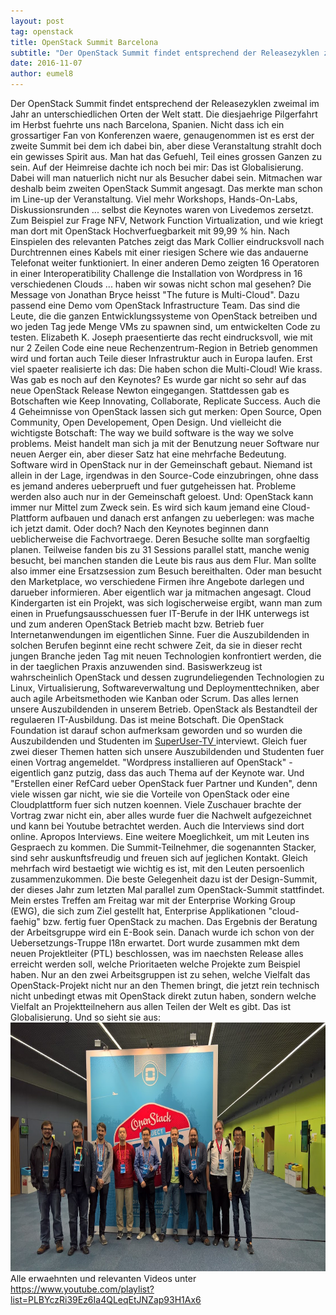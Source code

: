 ```yaml
---
layout: post
tag: openstack
title: OpenStack Summit Barcelona
subtitle: "Der OpenStack Summit findet entsprechend der Releasezyklen zweimal im Jahr an unterschiedlichen Orten der Welt statt. Die diesjaehrige Pilgerfahrt im Herbst fuehrte uns nach Barcelona, Spanien. Nicht dass ich ein grossartiger Fan von Konferenzen waere,&hellip;"
date: 2016-11-07
author: eumel8
---
```


Der OpenStack Summit findet entsprechend der Releasezyklen zweimal im Jahr an unterschiedlichen Orten der Welt statt. Die diesjaehrige Pilgerfahrt im Herbst fuehrte uns nach Barcelona, Spanien. Nicht dass ich ein grossartiger Fan von Konferenzen waere, genaugenommen ist es erst der zweite Summit bei dem ich dabei bin, aber diese Veranstaltung strahlt doch ein gewisses Spirit aus. Man hat das Gefuehl, Teil eines grossen Ganzen zu sein. Auf der Heimreise dachte ich noch bei mir: Das ist Globalisierung.
<br/>
Dabei will man natuerlich nicht nur als Besucher dabei sein. Mitmachen war deshalb beim zweiten OpenStack Summit angesagt. Das merkte man schon im Line-up der Veranstaltung. Viel mehr Workshops, Hands-On-Labs, Diskussionsrunden ... selbst die Keynotes waren von Livedemos zersetzt. Zum Beispiel zur Frage NFV, Network Function Virtualization, und wie kriegt man dort mit OpenStack Hochverfuegbarkeit mit 99,99 % hin. Nach Einspielen des relevanten Patches zeigt das Mark Collier eindrucksvoll nach Durchtrennen eines Kabels mit einer riesigen Schere wie das andauerne Telefonat weiter funktioniert. In einer anderen Demo zeigten 16 Operatoren in einer Interoperatibility Challenge die Installation von Wordpress in 16 verschiedenen Clouds ... haben wir sowas nicht schon mal gesehen? Die Message von Jonathan Bryce heisst "The future is Multi-Cloud". Dazu passend eine Demo vom OpenStack Infrastructure Team. Das sind die Leute, die die ganzen Entwicklungssysteme von OpenStack betreiben und wo jeden Tag jede Menge VMs zu spawnen sind, um entwickelten Code zu testen. Elizabeth K. Joseph praesentierte das recht eindrucksvoll, wie mit nur 2 Zeilen Code eine neue Rechenzentrum-Region in Betrieb genommen wird und fortan auch Teile dieser Infrastruktur auch in Europa laufen. Erst viel spaeter realisierte ich das: Die haben schon die Multi-Cloud! Wie krass.
Was gab es noch auf den Keynotes? Es wurde gar nicht so sehr auf das neue OpenStack Release Newton eingegangen. Stattdessen gab es Botschaften wie Keep Innovating, Collaborate, Replicate Success. Auch die 4 Geheimnisse von OpenStack lassen sich gut merken: Open Source, Open Community, Open Developement, Open Design. Und vielleicht die wichtigste Botschaft: The way we build software is the way we solve problems. Meist handelt man sich ja mit der Benutzung neuer Software nur neuen Aerger ein, aber dieser Satz hat eine mehrfache Bedeutung. Software wird in OpenStack nur in der Gemeinschaft gebaut. Niemand ist allein in der Lage, irgendwas in den Source-Code einzubringen, ohne dass es jemand anderes ueberprueft und fuer gutgeheissen hat. Probleme werden also auch nur in der Gemeinschaft geloest. Und: OpenStack kann immer nur Mittel zum Zweck sein. Es wird sich kaum jemand eine Cloud-Plattform aufbauen und danach erst anfangen zu ueberlegen: was mache ich jetzt damit. Oder doch?
Nach den Keynotes beginnen dann ueblicherweise die Fachvortraege. Deren Besuche sollte man sorgfaeltig planen. Teilweise fanden bis zu 31 Sessions parallel statt, manche wenig besucht, bei manchen standen die Leute bis raus aus dem Flur. Man sollte also immer eine Ersatzsession zum Besuch bereithalten. Oder man besucht den Marketplace, wo verschiedene Firmen ihre Angebote darlegen und darueber informieren. Aber eigentlich war ja mitmachen angesagt.
Cloud Kindergarten ist ein Projekt, was sich logischerweise ergibt, wann man zum einen in Pruefungsausschuessen fuer IT-Berufe in der IHK unterwegs ist und zum anderen OpenStack Betrieb macht bzw. Betrieb fuer Internetanwendungen im eigentlichen Sinne. Fuer die Auszubildenden in solchen Berufen beginnt eine recht schwere Zeit, da sie in dieser recht jungen Branche jeden Tag mit neuen Technologien konfrontiert werden, die in der taeglichen Praxis anzuwenden sind. Basiswerkzeug ist wahrscheinlich OpenStack und dessen zugrundeliegenden Technologien zu Linux, Virtualisierung, Softwareverwaltung und Deploymenttechniken, aber auch agile Arbeitsmethoden wie Kanban oder Scrum. Das alles lernen unsere Auszubildenden in unserem Betrieb. OpenStack als Bestandteil der regulaeren IT-Ausbildung. Das ist meine Botschaft. Die OpenStack Foundation ist darauf schon aufmerksam geworden und so wurden die Auszubildenden und Studenten im <a href="http://superuser.openstack.org/section/superuser-tv/">SuperUser-TV </a>interviewt.
Gleich fuer zwei dieser Themen hatten sich unsere Auszubildenden und Studenten fuer einen Vortrag angemeldet. "Wordpress installieren auf OpenStack" - eigentlich ganz putzig, dass das auch Thema auf der Keynote war. Und "Erstellen einer RefCard ueber OpenStack fuer Partner und Kunden", denn viele wissen gar nicht, wie sie die Vorteile von OpenStack oder eine Cloudplattform fuer sich nutzen koennen. Viele Zuschauer brachte der Vortrag zwar nicht ein, aber alles wurde fuer die Nachwelt aufgezeichnet und kann bei Youtube betrachtet werden. Auch die Interviews sind dort online.
Apropos Interviews. Eine weitere Moeglichkeit, um mit Leuten ins Gespraech zu kommen. Die Summit-Teilnehmer, die sogenannten Stacker, sind sehr auskunftsfreudig und freuen sich auf jeglichen Kontakt. Gleich mehrfach wird bestaetigt wie wichtig es ist, mit den Leuten persoenlich zusammenzukommen. 
Die beste Gelegenheit dazu ist der Design-Summit, der dieses Jahr zum letzten Mal parallel zum OpenStack-Summit stattfindet. Mein erstes Treffen am Freitag war mit der Enterprise Working Group (EWG), die sich zum Ziel gestellt hat, Enterprise Applikationen "cloud-faehig" bzw. fertig fuer OpenStack zu machen. Das Ergebnis der Beratung der Arbeitsgruppe wird ein E-Book sein. Danach wurde ich schon von der Uebersetzungs-Truppe I18n erwartet. Dort wurde zusammen mkt dem neuen Projektleiter (PTL) beschlossen, was im naechsten Release alles erreicht werden soll, welche Prioritaeten welche Projekte zum Beispiel haben.
Nur an den zwei Arbeitsgruppen ist zu sehen, welche Vielfalt das OpenStack-Projekt nicht nur an den Themen bringt, die jetzt rein technisch nicht unbedingt etwas mit OpenStack direkt zutun haben, sondern welche Vielfalt an Projektteilnehern aus allen Teilen der Welt es gibt. Das ist Globalisierung. Und so sieht sie aus: 
<br />
<img src="/images/quick-uploads/p579/wp_20161028_18_08_44_pro.jpg?mtime=1478542181" alt="" width="707" height="398" />
<br />
Alle erwaehnten und relevanten Videos unter https://www.youtube.com/playlist?list=PLBYczRi39Ez6Ia4QLeqEtJNZap93H1Ax6

